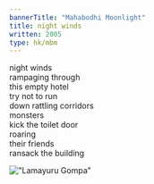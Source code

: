 ```yaml
---
bannerTitle: "Mahabodhi Moonlight" 
title: night winds
written: 2005
type: hk/mbm
---
```


night winds  
rampaging through  
this empty hotel  
try not to run  
down rattling corridors  
monsters  
kick the toilet door  
roaring  
their friends  
ransack the building  

!["Lamayuru Gompa"](/images/pilg1/lamayuru.jpg "Lamayuru Gompa")
